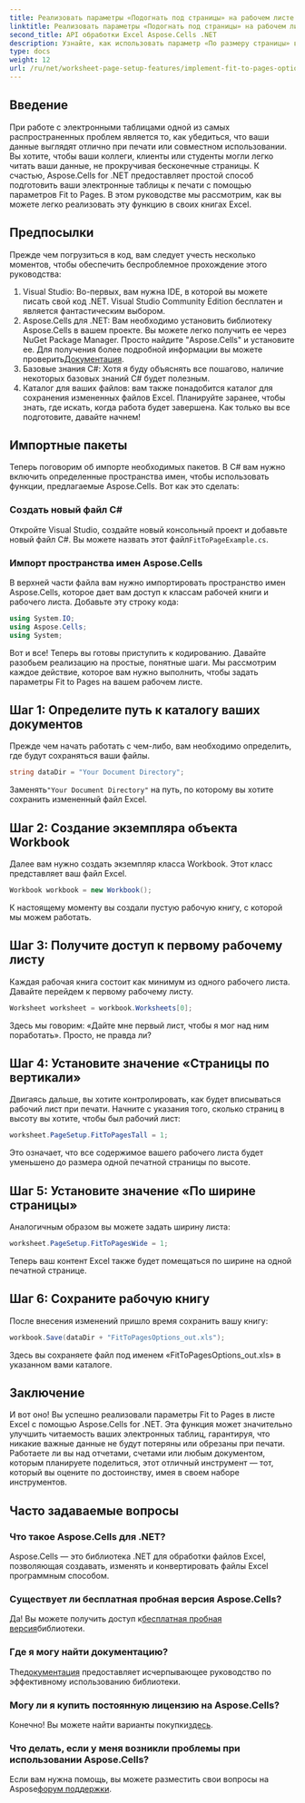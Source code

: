 ```yaml
---
title: Реализовать параметры «Подогнать под страницы» на рабочем листе
linktitle: Реализовать параметры «Подогнать под страницы» на рабочем листе
second_title: API обработки Excel Aspose.Cells .NET
description: Узнайте, как использовать параметр «По размеру страницы» в Aspose.Cells для .NET, чтобы улучшить форматирование листа Excel и повысить его читабельность.
type: docs
weight: 12
url: /ru/net/worksheet-page-setup-features/implement-fit-to-pages-options/
---
```

## Введение
При работе с электронными таблицами одной из самых распространенных проблем является то, как убедиться, что ваши данные выглядят отлично при печати или совместном использовании. Вы хотите, чтобы ваши коллеги, клиенты или студенты могли легко читать ваши данные, не прокручивая бесконечные страницы. К счастью, Aspose.Cells for .NET предоставляет простой способ подготовить ваши электронные таблицы к печати с помощью параметров Fit to Pages. В этом руководстве мы рассмотрим, как вы можете легко реализовать эту функцию в своих книгах Excel. 
## Предпосылки
Прежде чем погрузиться в код, вам следует учесть несколько моментов, чтобы обеспечить беспроблемное прохождение этого руководства:
1. Visual Studio: Во-первых, вам нужна IDE, в которой вы можете писать свой код .NET. Visual Studio Community Edition бесплатен и является фантастическим выбором.
2.  Aspose.Cells для .NET: Вам необходимо установить библиотеку Aspose.Cells в вашем проекте. Вы можете легко получить ее через NuGet Package Manager. Просто найдите "Aspose.Cells" и установите ее. Для получения более подробной информации вы можете проверить[Документация](https://reference.aspose.com/cells/net/).
3. Базовые знания C#: Хотя я буду объяснять все пошагово, наличие некоторых базовых знаний C# будет полезным.
4. Каталог для ваших файлов: вам также понадобится каталог для сохранения измененных файлов Excel. Планируйте заранее, чтобы знать, где искать, когда работа будет завершена.
Как только вы все подготовите, давайте начнем!
## Импортные пакеты
Теперь поговорим об импорте необходимых пакетов. В C# вам нужно включить определенные пространства имен, чтобы использовать функции, предлагаемые Aspose.Cells. Вот как это сделать:
### Создать новый файл C#
 Откройте Visual Studio, создайте новый консольный проект и добавьте новый файл C#. Вы можете назвать этот файл`FitToPageExample.cs`.
### Импорт пространства имен Aspose.Cells
В верхней части файла вам нужно импортировать пространство имен Aspose.Cells, которое дает вам доступ к классам рабочей книги и рабочего листа. Добавьте эту строку кода:
```csharp
using System.IO;
using Aspose.Cells;
using System;
```
Вот и все! Теперь вы готовы приступить к кодированию.
Давайте разобьем реализацию на простые, понятные шаги. Мы рассмотрим каждое действие, которое вам нужно выполнить, чтобы задать параметры Fit to Pages на вашем рабочем листе.
## Шаг 1: Определите путь к каталогу ваших документов
Прежде чем начать работать с чем-либо, вам необходимо определить, где будут сохраняться ваши файлы.
```csharp
string dataDir = "Your Document Directory";
```
 Заменять`"Your Document Directory"` на путь, по которому вы хотите сохранить измененный файл Excel.
## Шаг 2: Создание экземпляра объекта Workbook
Далее вам нужно создать экземпляр класса Workbook. Этот класс представляет ваш файл Excel.
```csharp
Workbook workbook = new Workbook();
```
К настоящему моменту вы создали пустую рабочую книгу, с которой мы можем работать.
## Шаг 3: Получите доступ к первому рабочему листу
Каждая рабочая книга состоит как минимум из одного рабочего листа. Давайте перейдем к первому рабочему листу.
```csharp
Worksheet worksheet = workbook.Worksheets[0];
```
Здесь мы говорим: «Дайте мне первый лист, чтобы я мог над ним поработать». Просто, не правда ли?
## Шаг 4: Установите значение «Страницы по вертикали»
Двигаясь дальше, вы хотите контролировать, как будет вписываться рабочий лист при печати. Начните с указания того, сколько страниц в высоту вы хотите, чтобы был рабочий лист:
```csharp
worksheet.PageSetup.FitToPagesTall = 1;
```
Это означает, что все содержимое вашего рабочего листа будет уменьшено до размера одной печатной страницы по высоте. 
## Шаг 5: Установите значение «По ширине страницы»
Аналогичным образом вы можете задать ширину листа:
```csharp
worksheet.PageSetup.FitToPagesWide = 1;
```
Теперь ваш контент Excel также будет помещаться по ширине на одной печатной странице. 
## Шаг 6: Сохраните рабочую книгу
После внесения изменений пришло время сохранить вашу книгу:
```csharp
workbook.Save(dataDir + "FitToPagesOptions_out.xls");
```
Здесь вы сохраняете файл под именем «FitToPagesOptions_out.xls» в указанном вами каталоге.
## Заключение
И вот оно! Вы успешно реализовали параметры Fit to Pages в листе Excel с помощью Aspose.Cells for .NET. Эта функция может значительно улучшить читаемость ваших электронных таблиц, гарантируя, что никакие важные данные не будут потеряны или обрезаны при печати. Работаете ли вы над отчетами, счетами или любым документом, которым планируете поделиться, этот отличный инструмент — тот, который вы оцените по достоинству, имея в своем наборе инструментов.
## Часто задаваемые вопросы
### Что такое Aspose.Cells для .NET?
Aspose.Cells — это библиотека .NET для обработки файлов Excel, позволяющая создавать, изменять и конвертировать файлы Excel программным способом.
### Существует ли бесплатная пробная версия Aspose.Cells?
 Да! Вы можете получить доступ к[бесплатная пробная версия](https://releases.aspose.com/)библиотеки.
### Где я могу найти документацию?
 The[документация](https://reference.aspose.com/cells/net/) предоставляет исчерпывающее руководство по эффективному использованию библиотеки.
### Могу ли я купить постоянную лицензию на Aspose.Cells?
 Конечно! Вы можете найти варианты покупки[здесь](https://purchase.aspose.com/buy).
### Что делать, если у меня возникли проблемы при использовании Aspose.Cells?
 Если вам нужна помощь, вы можете разместить свои вопросы на Aspose[форум поддержки](https://forum.aspose.com/c/cells/9).
